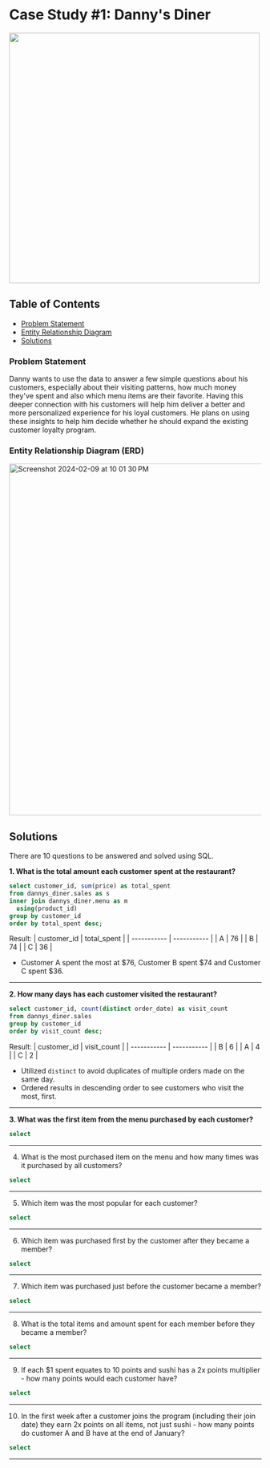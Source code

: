 # Case Study #1: Danny's Diner
<img width='500' src= "https://8weeksqlchallenge.com/images/case-study-designs/1.png">

## Table of Contents
- [Problem Statement](https://github.com/AmbiJesse/8-Week-SQL-Challenge/edit/main/case-study-1-dannys-diner.md#problem-statement)
- [Entity Relationship Diagram](https://github.com/AmbiJesse/8-Week-SQL-Challenge/edit/main/case-study-1-dannys-diner.md#entity-relationship-diagram-erd)
- [Solutions](https://github.com/AmbiJesse/8-Week-SQL-Challenge/edit/main/case-study-1-dannys-diner.md#solutions)

### Problem Statement
Danny wants to use the data to answer a few simple questions about his customers, especially about their visiting patterns, how much money they've spent and also which menu items are their favorite. Having this deeper connection with his customers will help him deliver a better and more personalized experience for his loyal customers. He plans on using these insights to help him decide whether he should expand the existing customer loyalty program.

### Entity Relationship Diagram (ERD)
<img width="702" alt="Screenshot 2024-02-09 at 10 01 30 PM" src="https://github.com/AmbiJesse/8-Week-SQL-Challenge/assets/21045393/c4345af6-8893-4785-ba96-e7d9faa9587a">

## Solutions
There are 10 questions to be answered and solved using SQL.

**1. What is the total amount each customer spent at the restaurant?**
```SQL
select customer_id, sum(price) as total_spent
from dannys_diner.sales as s
inner join dannys_diner.menu as m
  using(product_id)
group by customer_id
order by total_spent desc;
```
Result:
| customer_id | total_spent |
| ----------- | ----------- |
| A | 76 |
| B | 74 |
| C | 36 |

- Customer A spent the most at $76, Customer B spent $74 and Customer C spent $36.
---
**2. How many days has each customer visited the restaurant?**
```SQL
select customer_id, count(distinct order_date) as visit_count
from dannys_diner.sales
group by customer_id
order by visit_count desc;
```
Result:
| customer_id | visit_count |
| ----------- | ----------- |
| B | 6 |
| A | 4 |
| C | 2 |

- Utilized `distinct` to avoid duplicates of multiple orders made on the same day.
- Ordered results in descending order to see customers who visit the most, first.
---
**3. What was the first item from the menu purchased by each customer?**
```SQL
select
```
---
4. What is the most purchased item on the menu and how many times was it purchased by all customers?
```SQL
select
```
---
5. Which item was the most popular for each customer?
```SQL
select
```
---
6. Which item was purchased first by the customer after they became a member?
```SQL
select
```
---
7. Which item was purchased just before the customer became a member?
```SQL
select
```
---
8. What is the total items and amount spent for each member before they became a member?
```SQL
select
```
---
9. If each $1 spent equates to 10 points and sushi has a 2x points multiplier - how many points would each customer have?
```SQL
select
```
---
10. In the first week after a customer joins the program (including their join date) they earn 2x points on all items, not just sushi - how many points do customer A and B have at the end of January?
```SQL
select
```
---
